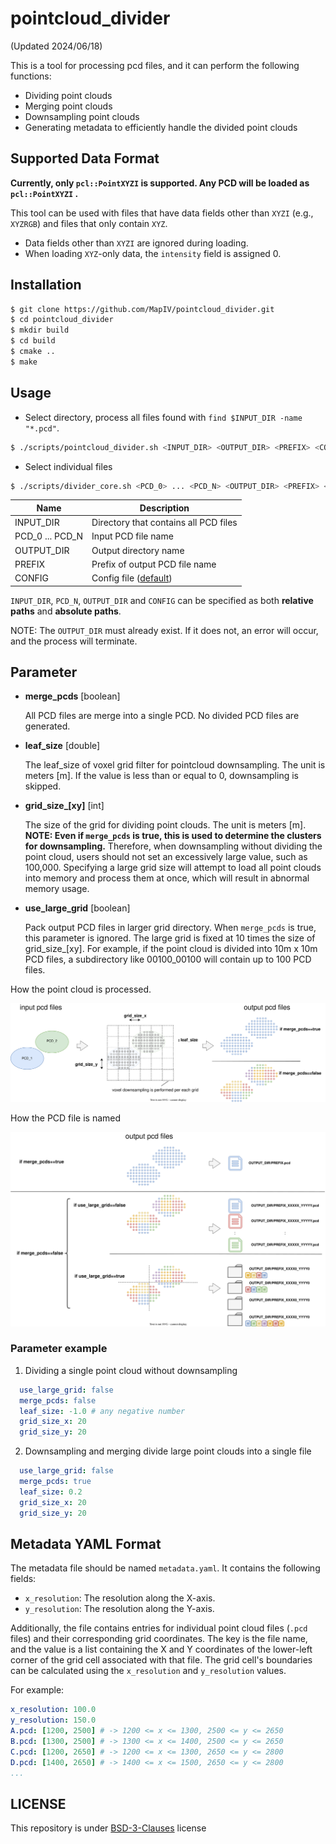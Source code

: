# pointcloud_divider

(Updated 2024/06/18)

This is a tool for processing pcd files, and it can perform the following functions:

* Dividing point clouds
* Merging point clouds
* Downsampling point clouds
* Generating metadata to efficiently handle the divided point clouds

## Supported Data Format

**Currently, only `pcl::PointXYZI` is supported. Any PCD will be loaded as `pcl::PointXYZI` .**

This tool can be used with files that have data fields other than `XYZI` (e.g., `XYZRGB`) and files that only contain `XYZ`.

* Data fields other than `XYZI` are ignored during loading.
* When loading `XYZ`-only data, the `intensity` field is assigned 0.

## Installation

```bash
$ git clone https://github.com/MapIV/pointcloud_divider.git
$ cd pointcloud_divider
$ mkdir build
$ cd build
$ cmake ..
$ make
```

## Usage

  * Select directory, process all files found with `find $INPUT_DIR -name "*.pcd"`.

  ```bash
  $ ./scripts/pointcloud_divider.sh <INPUT_DIR> <OUTPUT_DIR> <PREFIX> <CONFIG>
  ```

  * Select individual files

  ```bash
  $ ./scripts/divider_core.sh <PCD_0> ... <PCD_N> <OUTPUT_DIR> <PREFIX> <CONFIG>
  ```

  | Name            | Description                                  |
  |-----------------|----------------------------------------------|
  | INPUT_DIR       | Directory that contains all PCD files        |
  | PCD_0 ... PCD_N | Input PCD file name                          |
  | OUTPUT_DIR      | Output directory name                        |
  | PREFIX          | Prefix of output PCD file name               |
  | CONFIG          | Config file ([default](config/default.yaml)) |

 `INPUT_DIR`, `PCD_N`, `OUTPUT_DIR` and `CONFIG` can be specified as both **relative paths** and **absolute paths**.

NOTE:  The `OUTPUT_DIR` must already exist. If it does not, an error will occur, and the process will terminate.

## Parameter

* **merge_pcds** [boolean]

    All PCD files are merge into a single PCD. No divided PCD files are generated.

* **leaf_size** [double]

    The leaf_size of voxel grid filter for pointcloud downsampling. The unit is meters [m].
    If the value is less than or equal to 0, downsampling is skipped.

* **grid_size_[xy]** [int]

   The size of the grid for dividing point clouds. The unit is meters [m].
   **NOTE: Even if `merge_pcds` is true, this is used to determine the clusters for downsampling.**
   Therefore, when downsampling without dividing the point cloud, users should not set an excessively large value, such as 100,000. Specifying a large grid size will attempt to load all point clouds into memory and process them at once, which will result in abnormal memory usage.

* **use_large_grid** [boolean]

    Pack output PCD files in larger grid directory.
    When `merge_pcds` is true, this parameter is ignored.
    The large grid is fixed at 10 times the size of grid_size_[xy].
    For example, if the point cloud is divided into 10m x 10m PCD files, a subdirectory like 00100_00100 will contain up to 100 PCD files.

How the point cloud is processed.

![node_diagram](docs/how_to_be_downsampled.drawio.svg)

How the PCD file is named

![node_diagram](docs/output_file_name_pattern.drawio.svg)

### Parameter example

1. Dividing a single point cloud without downsampling

```yaml
  use_large_grid: false
  merge_pcds: false
  leaf_size: -1.0 # any negative number
  grid_size_x: 20
  grid_size_y: 20
```

2. Downsampling and merging divide large point clouds into a single file

```yaml
  use_large_grid: false
  merge_pcds: true
  leaf_size: 0.2
  grid_size_x: 20
  grid_size_y: 20
```

## Metadata YAML Format

The metadata file should be named `metadata.yaml`. It contains the following fields:

- `x_resolution`: The resolution along the X-axis.
- `y_resolution`: The resolution along the Y-axis.

Additionally, the file contains entries for individual point cloud files (`.pcd` files) and their corresponding grid coordinates. The key is the file name, and the value is a list containing the X and Y coordinates of the lower-left corner of the grid cell associated with that file. The grid cell's boundaries can be calculated using the `x_resolution` and `y_resolution` values.

For example:

```yaml
x_resolution: 100.0
y_resolution: 150.0
A.pcd: [1200, 2500] # -> 1200 <= x <= 1300, 2500 <= y <= 2650
B.pcd: [1300, 2500] # -> 1300 <= x <= 1400, 2500 <= y <= 2650
C.pcd: [1200, 2650] # -> 1200 <= x <= 1300, 2650 <= y <= 2800
D.pcd: [1400, 2650] # -> 1400 <= x <= 1500, 2650 <= y <= 2800
...
```

## LICENSE

This repository is under [BSD-3-Clauses](LICENSE) license
